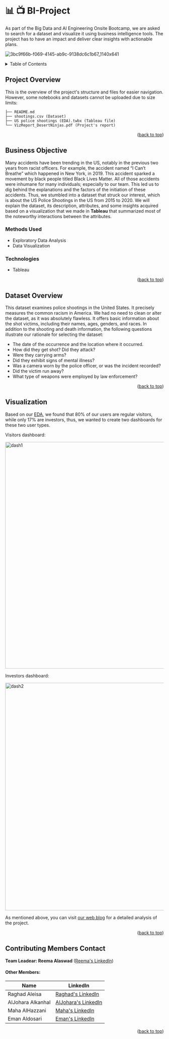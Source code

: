 <a name="readme-top"></a>

# :bar_chart: :tv: BI-Project
As part of the Big Data and AI Engineering Onsite Bootcamp, we are asked to search for a dataset and visualize it using business intelligence tools. The project has to have an impact and deliver clear insights with actionable plans.

![3bc9f66b-f069-4145-ab9c-9138dc6c1b67_1140x641](https://user-images.githubusercontent.com/53378171/222489799-9a2415cf-13a3-4443-a0bc-eebaa1768697.jpg)


<!-- TABLE OF CONTENTS -->
<details>
  <summary>Table of Contents</summary>
  <ol>
    <li><a href="#project-overview">Project Overview</a></li>
    <li>
    <a href="#business-objective">Business Objective</a>
      <ul>
        <li><a href="#methods-used">Methods Used</a></li>
        <li><a href="#technologies">Technologies</a></li>
      </ul>
    </li>
    <li><a href="#dataset-overview">Dataset Overview</a></li>
    <li><a href="#visualization">Visualization</a></li>
    <li><a href="#contributing-members-contact">Contributing Members Contact</a></li>
  </ol>
</details>

##
## Project Overview

This is the overview of the project's structure and files for easier navigation. However, some notebooks and datasets cannot be uploaded due to size limits:

```
├── README.md
├── shootings.csv (Dataset)
├── US police shootings (EDA).twbx (Tableau file)
└── VizReport_DesertNinjas.pdf (Project's report)
```

<p align="right">(<a href="#readme-top">back to top</a>)</p>

## Business Objective

Many accidents have been trending in the US, notably in the previous two years from racist officers. For example, the accident named “I Can’t Breathe” which happened in New York, in 2019. This accident sparked a movement by black people titled Black Lives Matter. All of those accidents were inhumane for many individuals; especially to our team. This led us to dig behind the explanations and the factors of the initiation of these accidents. Thus, we stumbled into a dataset that struck our interest, which is about the US Police Shootings in the US from 2015 to 2020. We will explain the dataset, its description, attributes, and some insights acquired based on a visualization that we made in **Tableau** that summarized most of the noteworthy interactions between the attributes.

### Methods Used
* Exploratory Data Analysis
* Data Visualization

### Technologies
* Tableau

<p align="right">(<a href="#readme-top">back to top</a>)</p>

## Dataset Overview
This dataset examines police shootings in the United States. It precisely measures the common racism in America. We had no need to clean or alter the dataset, as it was 
absolutely flawless. It offers basic information about the shot victims, including their names, ages, genders, and races. In addition to the shooting and death information, the following questions illustrate our rationale for selecting the dataset:

* The date of the occurrence and the location where it occurred.
* How did they get shot? Did they attack?
* Were they carrying arms?
* Did they exhibit signs of mental illness?
* Was a camera worn by the police officer, or was the incident recorded?
* Did the victim run away?
* What type of weapons were employed by law enforcement?


<p align="right">(<a href="#readme-top">back to top</a>)</p>

## Visualization

Based on our [EDA](https://medium.com/@RghdE/investments-analysis-dataset-predicting-customer-investment-based-on-visitors-activity-logs-using-b725ad1fa559), we found that 80% of our users are regular visitors, while only 17% are investors, thus, we wanted to create two dashboards for these two user types.

Visitors dashboard:

<img width="718" alt="dash1" src="https://user-images.githubusercontent.com/53378171/209436098-559d6bbc-ae15-47ce-96ba-596542ee5aee.png">

Investors dashboard:

<img width="721" alt="dash2" src="https://user-images.githubusercontent.com/53378171/209436094-128b4d7e-085c-4dfd-aad2-255aa83dc4d7.png">

As mentioned above, you can visit [our web blog](https://medium.com/@RghdE/investments-analysis-dataset-predicting-customer-investment-based-on-visitors-activity-logs-using-b725ad1fa559) for a detailed analysis of the project.

<p align="right">(<a href="#readme-top">back to top</a>)</p>

## Contributing Members Contact

**Team Leadear: Reema Alaswad** ([Reema's LinkedIn](https://www.linkedin.com/in/reema-alaswad-2002a3188/))

#### Other Members:

|Name     |  LinkedIn   | 
|---------|-----------------|
| Raghad Aleisa | [Raghad's LinkedIn](https://www.linkedin.com/in/rghde)  |
| AlJohara Alkanhal | [AlJohara's LinkedIn](https://www.linkedin.com/in/joharaalkanhal/) |
| Maha AlHazzani | [Maha's LinkedIn](https://www.linkedin.com/in/mahazzani/)  |
| Eman Aldosari | [Eman's LinkedIn](https://www.linkedin.com/in/eman-aldosari-51215a204/)  |

<p align="right">(<a href="#readme-top">back to top</a>)</p>
